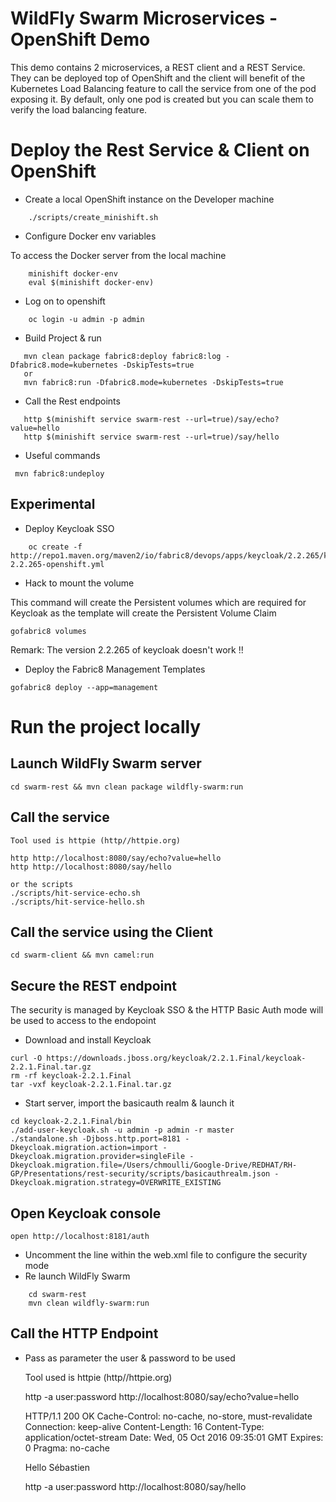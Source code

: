# WildFly Swarm Microservices - OpenShift Demo

This demo contains 2 microservices, a REST client and a REST Service. They can be deployed top of OpenShift
and the client will benefit of the Kubernetes Load Balancing feature to call the service from one of the pod exposing it.
By default, only one pod is created but you can scale them to verify the load balancing feature.

# Deploy the Rest Service & Client on OpenShift
    
* Create a local OpenShift instance on the Developer machine
```
    ./scripts/create_minishift.sh
```    
* Configure Docker env variables 

To access the Docker server from the local machine

```    
    minishift docker-env
    eval $(minishift docker-env)
```    
* Log on to openshift
```    
    oc login -u admin -p admin
```        
* Build Project & run
```
   mvn clean package fabric8:deploy fabric8:log -Dfabric8.mode=kubernetes -DskipTests=true
   or
   mvn fabric8:run -Dfabric8.mode=kubernetes -DskipTests=true
```   
* Call the Rest endpoints
```   
   http $(minishift service swarm-rest --url=true)/say/echo?value=hello
   http $(minishift service swarm-rest --url=true)/say/hello
``` 
     
* Useful commands
```
 mvn fabric8:undeploy
```     
  
## Experimental
       
* Deploy Keycloak SSO
```        
    oc create -f http://repo1.maven.org/maven2/io/fabric8/devops/apps/keycloak/2.2.265/keycloak-2.2.265-openshift.yml
```  
* Hack to mount the volume

This command will create the Persistent volumes which are required for Keycloak as the template will create the Persistent Volume Claim

```
gofabric8 volumes
```

Remark: The version 2.2.265 of keycloak doesn't work !!

* Deploy the Fabric8 Management Templates
```
gofabric8 deploy --app=management
```

# Run the project locally

## Launch WildFly Swarm server

    cd swarm-rest && mvn clean package wildfly-swarm:run
    
## Call the service
    
    Tool used is httpie (http//httpie.org)
    
    http http://localhost:8080/say/echo?value=hello
    http http://localhost:8080/say/hello
    
    or the scripts
    ./scripts/hit-service-echo.sh
    ./scripts/hit-service-hello.sh
    
## Call the service using the Client
    
    cd swarm-client && mvn camel:run
    
## Secure the REST endpoint
 
The security is managed by Keycloak SSO & the HTTP Basic Auth mode will be used to access to the endopoint
    
* Download and install Keycloak

```
curl -O https://downloads.jboss.org/keycloak/2.2.1.Final/keycloak-2.2.1.Final.tar.gz
rm -rf keycloak-2.2.1.Final
tar -vxf keycloak-2.2.1.Final.tar.gz
```    

* Start server, import the basicauth realm  & launch it
``` 
cd keycloak-2.2.1.Final/bin
./add-user-keycloak.sh -u admin -p admin -r master
./standalone.sh -Djboss.http.port=8181 -Dkeycloak.migration.action=import -Dkeycloak.migration.provider=singleFile -Dkeycloak.migration.file=/Users/chmoulli/Google-Drive/REDHAT/RH-GP/Presentations/rest-security/scripts/basicauthrealm.json -Dkeycloak.migration.strategy=OVERWRITE_EXISTING
```    

## Open Keycloak console

    open http://localhost:8181/auth

* Uncomment the line within the web.xml file to configure the security mode 
* Re launch WildFly Swarm
```   
    cd swarm-rest
    mvn clean wildfly-swarm:run
```
    
## Call the HTTP Endpoint
    
* Pass as parameter the user & password to be used
    
    Tool used is httpie (http//httpie.org)
    
    http -a user:password http://localhost:8080/say/echo?value=hello
    
    HTTP/1.1 200 OK
    Cache-Control: no-cache, no-store, must-revalidate
    Connection: keep-alive
    Content-Length: 16
    Content-Type: application/octet-stream
    Date: Wed, 05 Oct 2016 09:35:01 GMT
    Expires: 0
    Pragma: no-cache
    
    Hello Sébastien
    
    http -a user:password http://localhost:8080/say/hello